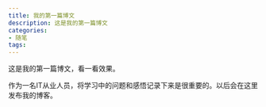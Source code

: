 ```yaml
---
title: 我的第一篇博文
description: 这是我的第一篇博文
categories: 
- 随笔
tags: 
---
```


这是我的第一篇博文，看一看效果。   

作为一名IT从业人员，将学习中的问题和感悟记录下来是很重要的。以后会在这里发布我的博客。

